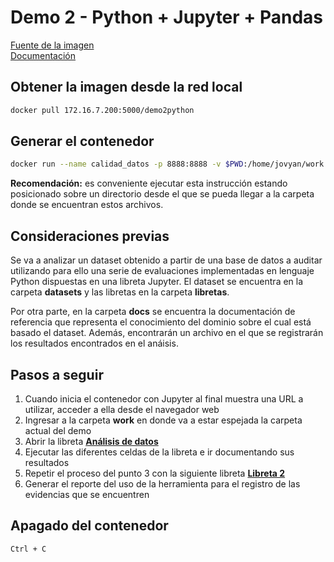 # Demo 2 - Python + Jupyter + Pandas

[Fuente de la imagen](https://hub.docker.com/r/jupyter/scipy-notebook/)  
[Documentación](http://jupyter-docker-stacks.readthedocs.io/en/latest/index.html)

## Obtener la imagen desde la red local

~~~ bash
docker pull 172.16.7.200:5000/demo2python
~~~

## Generar el contenedor

~~~ bash
docker run --name calidad_datos -p 8888:8888 -v $PWD:/home/jovyan/work 172.16.7.200:5000/demo2python
~~~

**Recomendación:** es conveniente ejecutar esta instrucción estando posicionado sobre un directorio desde el que se pueda llegar a la carpeta donde se encuentran estos archivos.

## Consideraciones previas

Se va a analizar un dataset obtenido a partir de una base de datos a auditar utilizando para ello una serie de evaluaciones implementadas en lenguaje Python dispuestas en una libreta Jupyter. El dataset se encuentra en la carpeta **datasets** y las libretas en la carpeta **libretas**.

Por otra parte, en la carpeta **docs** se encuentra la documentación de referencia que representa el conocimiento del dominio sobre el cual está basado el dataset. Además, encontrarán un archivo en el que se registrarán los resultados encontrados en el anáisis.

## Pasos a seguir

1. Cuando inicia el contenedor con Jupyter al final muestra una URL a utilizar, acceder a ella desde el navegador web
2. Ingresar a la carpeta **work** en donde va a estar espejada la carpeta actual del demo
3. Abrir la libreta **[Análisis de datos](http://localhost:8888/tree/work/libretas/Analisis_de_datos_1.ipynb)**
4. Ejecutar las diferentes celdas de la libreta e ir documentando sus resultados
5. Repetir el proceso del punto 3 con la siguiente libreta **[Libreta 2](http://localhost:8888/tree/work/libretas/Analisis_de_datos_1.ipynb)**
6. Generar el reporte del uso de la herramienta para el registro de las evidencias que se encuentren

## Apagado del contenedor

~~~ bash
Ctrl + C
~~~
